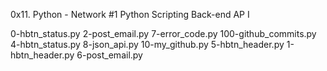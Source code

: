 0x11. Python - Network #1
Python
Scripting
Back-end
AP I

0-hbtn_status.py       2-post_email.py   7-error_code.py
100-github_commits.py  4-hbtn_status.py  8-json_api.py
10-my_github.py        5-hbtn_header.py
1-hbtn_header.py       6-post_email.py
